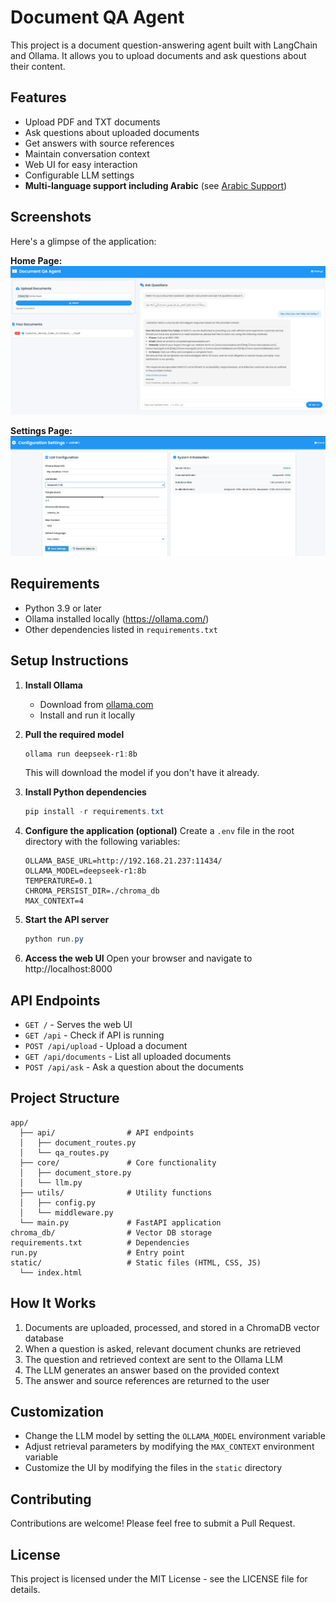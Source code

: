 # Document QA Agent

This project is a document question-answering agent built with LangChain and Ollama. It allows you to upload documents and ask questions about their content.

## Features

- Upload PDF and TXT documents
- Ask questions about uploaded documents
- Get answers with source references
- Maintain conversation context
- Web UI for easy interaction
- Configurable LLM settings
- **Multi-language support including Arabic** (see [Arabic Support](docs/arabic_support.md))

## Screenshots

Here's a glimpse of the application:

**Home Page:**
![Home Page](home.png)

**Settings Page:**
![Settings Page](setting.png)

## Requirements

- Python 3.9 or later
- Ollama installed locally (https://ollama.com/)
- Other dependencies listed in `requirements.txt`

## Setup Instructions

1. **Install Ollama**
   - Download from [ollama.com](https://ollama.com/)
   - Install and run it locally

2. **Pull the required model**
   ```powershell
   ollama run deepseek-r1:8b
   ```
   This will download the model if you don't have it already.

3. **Install Python dependencies**
   ```powershell
   pip install -r requirements.txt
   ```

4. **Configure the application (optional)**
   Create a `.env` file in the root directory with the following variables:
   ```
   OLLAMA_BASE_URL=http://192.168.21.237:11434/
   OLLAMA_MODEL=deepseek-r1:8b
   TEMPERATURE=0.1
   CHROMA_PERSIST_DIR=./chroma_db
   MAX_CONTEXT=4
   ```

5. **Start the API server**
   ```powershell
   python run.py
   ```

6. **Access the web UI**
   Open your browser and navigate to http://localhost:8000

## API Endpoints

- `GET /` - Serves the web UI
- `GET /api` - Check if API is running
- `POST /api/upload` - Upload a document
- `GET /api/documents` - List all uploaded documents
- `POST /api/ask` - Ask a question about the documents

## Project Structure

```
app/
  ├── api/                # API endpoints
  │   ├── document_routes.py
  │   └── qa_routes.py
  ├── core/               # Core functionality
  │   ├── document_store.py
  │   └── llm.py
  ├── utils/              # Utility functions
  │   ├── config.py
  │   └── middleware.py
  └── main.py             # FastAPI application
chroma_db/                # Vector DB storage
requirements.txt          # Dependencies
run.py                    # Entry point
static/                   # Static files (HTML, CSS, JS)
  └── index.html
```

## How It Works

1. Documents are uploaded, processed, and stored in a ChromaDB vector database
2. When a question is asked, relevant document chunks are retrieved
3. The question and retrieved context are sent to the Ollama LLM
4. The LLM generates an answer based on the provided context
5. The answer and source references are returned to the user

## Customization

- Change the LLM model by setting the `OLLAMA_MODEL` environment variable
- Adjust retrieval parameters by modifying the `MAX_CONTEXT` environment variable
- Customize the UI by modifying the files in the `static` directory

## Contributing

Contributions are welcome! Please feel free to submit a Pull Request.

## License

This project is licensed under the MIT License - see the LICENSE file for details.
